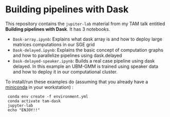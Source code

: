 # Building pipelines with Dask

This repository contains the `jupiter-lab` material from my TAM talk entitled **Building pipelines with Dask**.
It has 3 notebooks.

  - `Dask-array.ipynb`: Explains what dask array is and how to deploy large matrices computations in our SGE grid
  - `Dask-delayed.ipynb`: Explains the basic concept of computation graphs and how to parallelize pipelines using dask.delayed
  - `Dask-delayed-speaker.ipynb`: Builds a real case pipeline using dask delayed. In this example an UBM-GMM is trained using speaker data and how to deploy it in our computational cluster.  


To install/run these examples do (assuming that you already have a [miniconda](https://docs.conda.io/en/latest/miniconda.html) in your workstation) :


```
 conda env create -f environment.yml
 conda activate tam-dask
 jupyter-lab
 echo "ENJOY!!"
```
